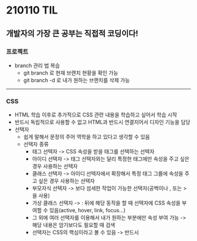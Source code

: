 # 210110 TIL
## 개발자의 가장 큰 공부는 직접적 코딩이다!
### 프로젝트
  * branch 관리 법 복습
    * git branch 로 현재 브랜치 현황을 확인 가능
    * git branch -d 로 내가 원하는 브랜치를 삭제 가능
---------------------------------
### CSS
  * HTML 학습 이후로 추가적으로 CSS 관련 내용을 학습하고 싶어서 학습 시작
  * 반드시 독립적으로 사용할 수 없고 HTML과 반드시 연결지어서 디자인 기능을 담당
  * 선택자
    * 쉽게 말해서 문장의 주어 역학을 하고 있다고 생각할 수 있음
    * 선택자 종류
      * 태그 선택자 -> CSS 속성을 받을 태그를 선택하는 선택자
      * 아이디 선택자 -> 태그 선택자와는 달리 특정한 태그에만 속성을 주고 싶은 경우 사용하는 선택자
      * 클래스 선택자 -> 아이디 선택자에서 확장해서 특정 태그 그룹에 속성을 주고 싶은 경우 사용하는 선택자
      * 부모자식 선택자 -> 보다 섬세한 작업이 가능한 선택자(공백이나 , 또는 > 을 사용)
      * 가상 클래스 선택자 -> : 뒤에 해당 동작을 할 때 선택자에 CSS 속성을 부여할 수 있음(active, hover, link, focus...)
      * 그 외에 여러 선택자를 이용해서 내가 원하는 부분에만 속성 부여 가능 -> 해당 내용은 암기보다도 필요할 때 검색
      * 선택자는 CSS의 핵심이라고 볼 수 있음 -> 반드시 
